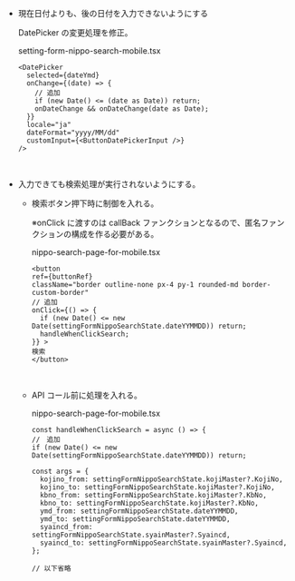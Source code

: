- 現在日付よりも、後の日付を入力できないようにする

  DatePicker の変更処理を修正。

  setting-form-nippo-search-mobile.tsx

  ```
  <DatePicker
    selected={dateYmd}
    onChange={(date) => {
      // 追加
      if (new Date() <= (date as Date)) return;
      onDateChange && onDateChange(date as Date);
    }}
    locale="ja"
    dateFormat="yyyy/MM/dd"
    customInput={<ButtonDatePickerInput />}
  />
  ```

<br/>

- 入力できても検索処理が実行されないようにする。

  - 検索ボタン押下時に制御を入れる。

    ※onClick に渡すのは callBack ファンクションとなるので、匿名ファンクションの構成を作る必要がある。

    nippo-search-page-for-mobile.tsx

    ```
    <button
    ref={buttonRef}
    className="border outline-none px-4 py-1 rounded-md border-custom-border"
    // 追加
    onClick={() => {
      if (new Date() <= new Date(settingFormNippoSearchState.dateYYMMDD)) return;
      handleWhenClickSearch;
    }} >
    検索
    </button>
    ```

    <br/>

  - API コール前に処理を入れる。

    nippo-search-page-for-mobile.tsx

    ```
    const handleWhenClickSearch = async () => {
    //　追加
    if (new Date() <= new Date(settingFormNippoSearchState.dateYYMMDD)) return;

    const args = {
      kojino_from: settingFormNippoSearchState.kojiMaster?.KojiNo,
      kojino_to: settingFormNippoSearchState.kojiMaster?.KojiNo,
      kbno_from: settingFormNippoSearchState.kojiMaster?.KbNo,
      kbno_to: settingFormNippoSearchState.kojiMaster?.KbNo,
      ymd_from: settingFormNippoSearchState.dateYYMMDD,
      ymd_to: settingFormNippoSearchState.dateYYMMDD,
      syaincd_from: settingFormNippoSearchState.syainMaster?.Syaincd,
      syaincd_to: settingFormNippoSearchState.syainMaster?.Syaincd,
    };

    // 以下省略
    ```
